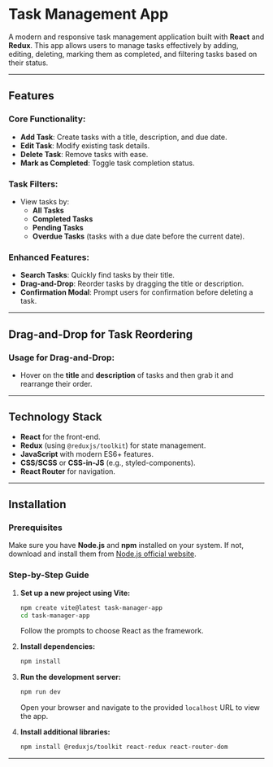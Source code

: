 # Task Management App

A modern and responsive task management application built with **React** and **Redux**. This app allows users to manage tasks effectively by adding, editing, deleting, marking them as completed, and filtering tasks based on their status.

---

## Features

### Core Functionality:
- **Add Task**: Create tasks with a title, description, and due date.
- **Edit Task**: Modify existing task details.
- **Delete Task**: Remove tasks with ease.
- **Mark as Completed**: Toggle task completion status.

### Task Filters:
- View tasks by:
  - **All Tasks**
  - **Completed Tasks**
  - **Pending Tasks**
  - **Overdue Tasks** (tasks with a due date before the current date).

###  Enhanced Features:
- **Search Tasks**: Quickly find tasks by their title.
- **Drag-and-Drop**: Reorder tasks by dragging the title or description.
- **Confirmation Modal**: Prompt users for confirmation before deleting a task.

---

## Drag-and-Drop for Task Reordering

### Usage for Drag-and-Drop:
- Hover on the **title** and **description** of tasks and then grab it and rearrange their order.

---


## Technology Stack
- **React** for the front-end.
- **Redux** (using `@reduxjs/toolkit`) for state management.
- **JavaScript** with modern ES6+ features.
- **CSS/SCSS** or **CSS-in-JS** (e.g., styled-components).
- **React Router** for navigation.

---

## Installation

### Prerequisites
Make sure you have **Node.js** and **npm** installed on your system. If not, download and install them from [Node.js official website](https://nodejs.org/).

### Step-by-Step Guide

1. **Set up a new project using Vite:**
    ```bash
    npm create vite@latest task-manager-app
    cd task-manager-app
    ```
    Follow the prompts to choose React as the framework.

2. **Install dependencies:**
    ```bash
    npm install
    ```

3. **Run the development server:**
    ```bash
    npm run dev
    ```
    Open your browser and navigate to the provided `localhost` URL to view the app.

4. **Install additional libraries:**
    ```bash
    npm install @reduxjs/toolkit react-redux react-router-dom
    ```

---


